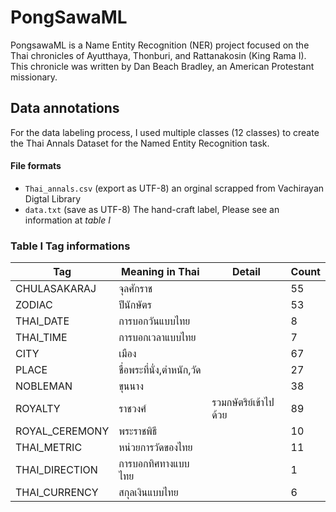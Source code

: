 # PongSawaML
PongsawaML is a Name Entity Recognition (NER) project focused on the Thai chronicles of Ayutthaya, Thonburi, and Rattanakosin (King Rama I). This chronicle was written by Dan Beach Bradley, an American Protestant missionary.

## Data annotations
For the data labeling process, I used multiple classes (12 classes) to create the Thai Annals Dataset for the Named Entity Recognition task.

#### File formats
- `Thai_annals.csv` (export as UTF-8) an orginal scrapped from Vachirayan Digtal Library
- `data.txt` (save as UTF-8) The hand-craft label, Please see an information at *table I*



### Table I Tag informations

| Tag            | Meaning in Thai   | Detail           | Count |
|----------------|-------------------|------------------|-------|
| CHULASAKARAJ   | จุลศักราช           |                  | 55    |
| ZODIAC         | ปีนักษัตร            |                  | 53    |
| THAI_DATE      | การบอกวันแบบไทย    |                  | 8     |
| THAI_TIME      | การบอกเวลาแบบไทย  |                  | 7     |
| CITY           | เมือง              |                  | 67    |
| PLACE          | ชื่อพระที่นั่ง,ตำหนัก,วัด |                  | 27    |
| NOBLEMAN       | ขุนนาง             |                  | 38    |
| ROYALTY        | ราชวงศ์            | รวมกษัตริย์เข้าไปด้วย | 89    |
| ROYAL_CEREMONY | พระราชพิธี          |                  | 10    |
| THAI_METRIC    | หน่วยการวัดของไทย   |                  | 11    |
| THAI_DIRECTION | การบอกทิศทางแบบไทย |                  | 1     |
| THAI_CURRENCY  | สกุลเงินแบบไทย      |                  | 6     |







 

 
 
 
 
 
 
 
 
 
 

 